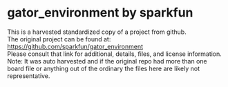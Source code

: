
# gator_environment by sparkfun  
This is a harvested standardized copy of a project from github.  
The original project can be found at:  
https://github.com/sparkfun/gator_environment  
Please consult that link for additional, details, files, and license information.  
Note: It was auto harvested and if the original repo had more than one board file or anything out of the ordinary the files here are likely not representative.  
    